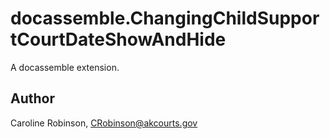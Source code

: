 # docassemble.ChangingChildSupportCourtDateShowAndHide

A docassemble extension.

## Author

Caroline Robinson, CRobinson@akcourts.gov

